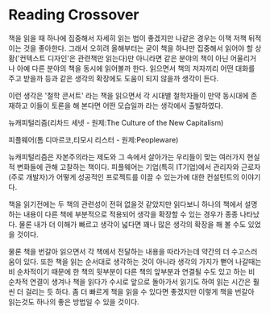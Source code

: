 # Reading Crossover

책을 읽을 때 하나에 집중해서 자세히 읽는 법이 좋겠지만 나같은 경우는 이책 저책 뒤적이는 것을 좋아한다. 그래서 오히려 올해부터는 굳이 책을 하나만 집중해서 읽어야 할 상황('컨텍스트 디자인'은 관련책만 읽는다)만 아니라면 같은 분야의 책이 아닌 어울리거나 아예 다른 분야의 책을 동시에 읽어볼까 한다. 읽으면서 책의 저자끼리 어떤 대화를 주고 받을까 등과 같은 생각의 확장에도 도움이 되지 않을까 생각이 든다.

이런 생각은 '철학 콘서트' 라는 책을 읽으면서 각 시대별 철학자들이 만약 동시대에 존재하고 이들이 토론을 해 본다면 어떤 모습일까 라는 생각에서 출발하였다.

뉴캐피털리즘(리차드 세넷 - 원제:The Culture of the New Capitalism)

피플웨어(톰 디마르코,티모시 리스터 - 원제:Peopleware)

뉴캐피털리즘은 자본주의라는 제도와 그 속에서 살아가는 우리들이 맞는 여러가지 현실적 변화들에 관해 고찰하는 책이다. 피플웨어는 기업(특히 IT기업)에서 관리자와 근로자(주로 개발자)가 어떻게 성공적인 프로젝트를 이끌 수 있는가에 대한 컨설턴트의 이야기다.

책을 읽기전에는 두 책의 관련성이 전혀 없을것 같았지만 읽다보니 하나의 책에서 설명하는 내용이 다른 책에 부분적으로 적용되어 생각을 확장할 수 있는 경우가 종종 나타났다. 물론 내가 더 이해가 빠르고 생각이 넓다면 꽤나 많은 생각의 확장을 해 볼 수도 있었을 것이다.

물론 책을 번갈아 읽으면서 각 책에서 전달하는 내용을 따라가는데 약간의 더 수고스러움이 있다. 또한 책을 읽는 순서대로 생각하는 것이 아니라 생각의 가지가 뻗어 나갈때는 비 순차적이기 때문에 한 책의 뒷부분이 다른 책의 앞부분과 연결될 수도 있고 하는 비 순차적 연결이 생겨나 책을 읽다가 수시로 앞으로 돌아가서 읽기도 하여 읽는 시간은 훨씬 더 걸리는 듯 하다. 좀 더 빠르게 책을 읽을 수 있다면 좋겠지만 이렇게 책을 번갈아 읽는것도 하나의 좋은 방법일 수 있을 것이다.
